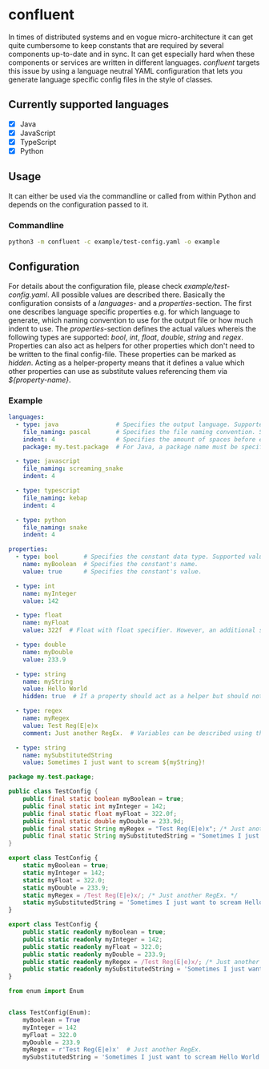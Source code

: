 # confluent
In times of distributed systems and en vogue micro-architecture it can get quite cumbersome to keep constants that are required by several components up-to-date and in sync. It can get especially hard when these components or services are written in different languages. *confluent* targets this issue by using a language neutral YAML configuration that lets you generate language specific config files in the style of classes.

## Currently supported languages
- [x] Java
- [x] JavaScript
- [x] TypeScript
- [x] Python

## Usage
It can either be used via the commandline or called from within Python and depends on the configuration passed to it.

### Commandline
```bash
python3 -m confluent -c example/test-config.yaml -o example
```

## Configuration
For details about the configuration file, please check *example/test-config.yaml*. All possible values are described there. Basically the configuration consists of a *languages*- and a *properties*-section. The first one describes language specific properties e.g. for which language to generate, which naming convention to use for the output file or how much indent to use. The *properties*-section defines the actual values whereis the following types are supported: *bool*, *int*, *float*, *double*, *string* and *regex*. Properties can also act as helpers for other properties which don't need to be written to the final config-file. These properties can be marked as *hidden*. Acting as a helper-property means that it defines a value which other properties can use as substitute values referencing them via *${property-name}*.

### Example

```yaml
languages:
  - type: java                # Specifies the output language. Supported values are: java | javascript | typescript | python
    file_naming: pascal       # Specifies the file naming convention. Supported values: snake | screaming_snake | camel | pascal | kebap
    indent: 4                 # Specifies the amount of spaces before each constant.
    package: my.test.package  # For Java, a package name must be specified.

  - type: javascript
    file_naming: screaming_snake
    indent: 4

  - type: typescript
    file_naming: kebap
    indent: 4

  - type: python
    file_naming: snake
    indent: 4

properties:
  - type: bool       # Specifies the constant data type. Supported values: bool | int | float | double | string | regex
    name: myBoolean  # Specifies the constant's name.
    value: true      # Specifies the constant's value.

  - type: int
    name: myInteger
    value: 142

  - type: float
    name: myFloat
    value: 322f  # Float with float specifier. However, an additional specifier (f) is not required and will be trimmed.

  - type: double
    name: myDouble
    value: 233.9

  - type: string
    name: myString
    value: Hello World
    hidden: true  # If a property should act as a helper but should not be written to the generated file, it must be marked as 'hidden'.

  - type: regex
    name: myRegex
    value: Test Reg(E|e)x
    comment: Just another RegEx.  # Variables can be described using the comment property.

  - type: string
    name: mySubstitutedString
    value: Sometimes I just want to scream ${myString}!
```

```java
package my.test.package;

public class TestConfig {
    public final static boolean myBoolean = true;
    public final static int myInteger = 142;
    public final static float myFloat = 322.0f;
    public final static double myDouble = 233.9d;
    public final static String myRegex = "Test Reg(E|e)x"; /* Just another RegEx. */
    public final static String mySubstitutedString = "Sometimes I just want to scream Hello World!";
}
```

```javascript
export class TestConfig {
    static myBoolean = true;
    static myInteger = 142;
    static myFloat = 322.0;
    static myDouble = 233.9;
    static myRegex = /Test Reg(E|e)x/; /* Just another RegEx. */
    static mySubstitutedString = 'Sometimes I just want to scream Hello World!';
}
```

```typescript
export class TestConfig {
    public static readonly myBoolean = true;
    public static readonly myInteger = 142;
    public static readonly myFloat = 322.0;
    public static readonly myDouble = 233.9;
    public static readonly myRegex = /Test Reg(E|e)x/; /* Just another RegEx. */
    public static readonly mySubstitutedString = 'Sometimes I just want to scream Hello World!';
}
```

```python
from enum import Enum


class TestConfig(Enum):
    myBoolean = True
    myInteger = 142
    myFloat = 322.0
    myDouble = 233.9
    myRegex = r'Test Reg(E|e)x'  # Just another RegEx.
    mySubstitutedString = 'Sometimes I just want to scream Hello World!'
```
